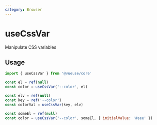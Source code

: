 ```yaml
---
category: Browser
---
```


# useCssVar

Manipulate CSS variables

## Usage

```js
import { useCssVar } from '@vueuse/core'

const el = ref(null)
const color = useCssVar('--color', el)

const elv = ref(null)
const key = ref('--color')
const colorVal = useCssVar(key, elv)

const someEl = ref(null)
const color = useCssVar('--color', someEl, { initialValue: '#eee' })
```
